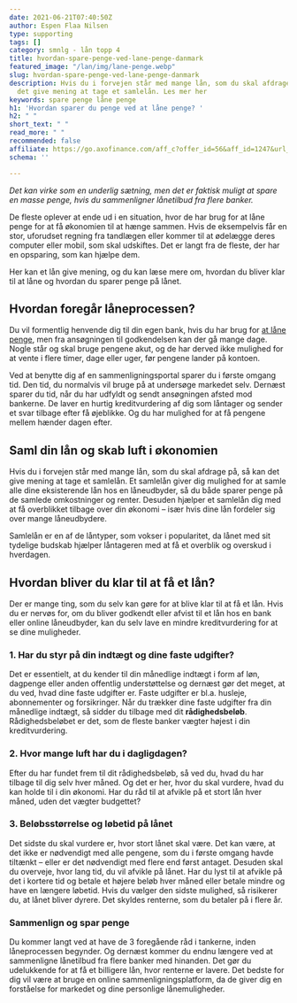 ```yaml
---
date: 2021-06-21T07:40:50Z
author: Espen Flaa Nilsen
type: supporting
tags: []
category: smnlg - lån topp 4
title: hvordan-spare-penge-ved-lane-penge-danmark
featured_image: "/lan/img/lane-penge.webp"
slug: hvordan-spare-penge-ved-lane-penge-danmark
description: Hvis du i forvejen står med mange lån, som du skal afdrage på, så kan
  det give mening at tage et samlelån. Les mer her
keywords: spare penge låne penge
h1: 'Hvordan sparer du penge ved at låne penge? '
h2: " "
short_text: " "
read_more: " "
recommended: false
affiliate: https://go.axofinance.com/aff_c?offer_id=56&aff_id=1247&url_id=82&source=A71
schema: ''

---
```

_Det kan virke som en underlig sætning, men det er faktisk muligt at spare en masse penge, hvis du sammenligner lånetilbud fra flere banker._

De fleste oplever at ende ud i en situation, hvor de har brug for at låne penge for at få økonomien til at hænge sammen. Hvis de eksempelvis får en stor, uforudset regning fra tandlægen eller kommer til at ødelægge deres computer eller mobil, som skal udskiftes. Det er langt fra de fleste, der har en opsparing, som kan hjælpe dem.

Her kan et lån give mening, og du kan læse mere om, hvordan du bliver klar til at låne og hvordan du sparer penge på lånet.

## Hvordan foregår låneprocessen?

Du vil formentlig henvende dig til din egen bank, hvis du har brug for [at låne penge](https://www.samlino.dk/laan), men fra ansøgningen til godkendelsen kan der gå mange dage. Nogle står og skal bruge pengene akut, og de har derved ikke mulighed for at vente i flere timer, dage eller uger, før pengene lander på kontoen.

Ved at benytte dig af en sammenligningsportal sparer du i første omgang tid. Den tid, du normalvis vil bruge på at undersøge markedet selv. Dernæst sparer du tid, når du har udfyldt og sendt ansøgningen afsted mod bankerne. De laver en hurtig kreditvurdering af dig som låntager og sender et svar tilbage efter få øjeblikke. Og du har mulighed for at få pengene mellem hænder dagen efter.

## Saml din lån og skab luft i økonomien

Hvis du i forvejen står med mange lån, som du skal afdrage på, så kan det give mening at tage et samlelån. Et samlelån giver dig mulighed for at samle alle dine eksisterende lån hos en låneudbyder, så du både sparer penge på de samlede omkostninger og renter. Desuden hjælper et samlelån dig med at få overblikket tilbage over din økonomi – især hvis dine lån fordeler sig over mange låneudbydere.

Samlelån er en af de låntyper, som vokser i popularitet, da lånet med sit tydelige budskab hjælper låntageren med at få et overblik og overskud i hverdagen.

## Hvordan bliver du klar til at få et lån?

Der er mange ting, som du selv kan gøre for at blive klar til at få et lån. Hvis du er nervøs for, om du bliver godkendt eller afvist til et lån hos en bank eller online låneudbyder, kan du selv lave en mindre kreditvurdering for at se dine muligheder.

### 1. Har du styr på din indtægt og dine faste udgifter?

Det er essentielt, at du kender til din månedlige indtægt i form af løn, dagpenge eller anden offentlig understøttelse og dernæst gør det meget, at du ved, hvad dine faste udgifter er. Faste udgifter er bl.a. husleje, abonnementer og forsikringer. Når du trækker dine faste udgifter fra din månedlige indtægt, så sidder du tilbage med dit **rådighedsbeløb**. Rådighedsbeløbet er det, som de fleste banker vægter højest i din kreditvurdering.

### 2. Hvor mange luft har du i dagligdagen?

Efter du har fundet frem til dit rådighedsbeløb, så ved du, hvad du har tilbage til dig selv hver måned. Og det er her, hvor du skal vurdere, hvad du kan holde til i din økonomi. Har du råd til at afvikle på et stort lån hver måned, uden det vægter budgettet?

### 3. Beløbsstørrelse og løbetid på lånet

Det sidste du skal vurdere er, hvor stort lånet skal være. Det kan være, at det ikke er nødvendigt med alle pengene, som du i første omgang havde tiltænkt – eller er det nødvendigt med flere end først antaget. Desuden skal du overveje, hvor lang tid, du vil afvikle på lånet. Har du lyst til at afvikle på det i kortere tid og betale et højere beløb hver måned eller betale mindre og have en længere løbetid. Hvis du vælger den sidste mulighed, så risikerer du, at lånet bliver dyrere. Det skyldes renterne, som du betaler på i flere år.

### Sammenlign og spar penge

Du kommer langt ved at have de 3 foregående råd i tankerne, inden låneprocessen begynder. Og dernæst kommer du endnu længere ved at sammenligne lånetilbud fra flere banker med hinanden. Det gør du udelukkende for at få et billigere lån, hvor renterne er lavere. Det bedste for dig vil være at bruge en online sammenligningsplatform, da de giver dig en forståelse for markedet og dine personlige lånemuligheder.